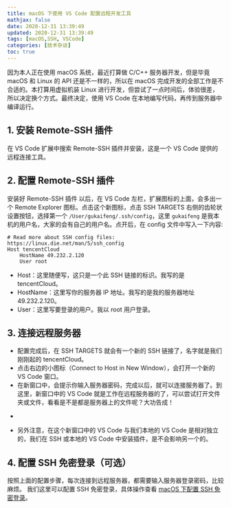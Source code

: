 ```yaml
---
title: macOS 下使用 VS Code 配置远程开发工具
mathjax: false
date: 2020-12-31 13:39:49
updated: 2020-12-31 13:39:49
tags: [macOS,SSH, VSCode]
categories: [技术杂谈]
toc: true
---
```


因为本人正在使用 macOS 系统，最近打算做 C/C++ 服务器开发，但是毕竟 macOS 和 Linux 的 API 还是不一样的，所以在 macOS 完成开发的全部工作是不合适的。本打算用虚拟机装 Linux 进行开发，但尝试了一点时间后，体验很差，所以决定换个方式。最终决定，使用 VS Code 在本地编写代码，再传到服务器中编译运行。

## 1. 安装 Remote-SSH 插件
在 VS Code 扩展中搜索 Remote-SSH 插件并安装，这是一个 VS Code 提供的远程连接工具。

## 2. 配置 Remote-SSH 插件
安装好 Remote-SSH 插件 以后，在 VS Code 左栏，扩展图标的上面，会多出一个 Remote Explorer 图标。点击这个新图标，点击 SSH TARGETS 右侧的齿轮状设置按钮，选择第一个 `/User/gukaifeng/.ssh/config`，这里 `gukaifeng` 是我本机的用户名，大家的会有自己的用户名。点开后，在 config 文件中写入一下内容:
```config
# Read more about SSH config files: https://linux.die.net/man/5/ssh_config
Host tencentCloud
    HostName 49.232.2.120
    User root
```
* Host：这里随便写，这只是一个此 SSH 链接的标识。我写的是 tencentCloud。
* HostName：这里写你的服务器 IP 地址。我写的是我的服务器地址 49.232.2.120。
* User：这里写要登录的用户。我以 root 用户登录。

## 3. 连接远程服务器


* 配置完成后，在 SSH TARGETS 就会有一个新的 SSH 链接了，名字就是我们刚刚起的 tencentCloud。
* 点击右边的小图标（Connect to Host in New Window），会打开一个新的 VS Code 窗口。
* 在新窗口中，会提示你输入服务器密码，完成以后，就可以连接服务器了。到这里，新窗口中的 VS Code 就是工作在远程服务器的了，可以尝试打开文件夹或文件，看看是不是都是服务器上的文件呢？大功告成！
-
* 另外注意，在这个新窗口中的 VS Code 与我们本地的 VS Code 是相对独立的，我们在 SSH 或本地的 VS Code 中安装插件，是不会影响另一个的。


## 4. 配置 SSH 免密登录（可选）
按照上面的配置步骤，每次连接到远程服务器，都需要输入服务器登录密码，比较麻烦。
我们这里可以配置 SSH 免密登录，具体操作查看 [macOS 下配置 SSH 免密登录](https://gukaifeng.me/2020/12/31/macOS-%E4%B8%8B%E9%85%8D%E7%BD%AE-SSH-%E5%85%8D%E5%AF%86%E7%99%BB%E5%BD%95/)。